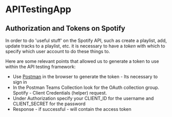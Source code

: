 # APITestingApp

## Authorization and  Tokens on Spotify

In order to do 'useful stuff' on the Spotify API, such as create a playlist, add, update tracks to a playlist, etc. it is necessary to have a _token_ with which to specify which user account to do these things to.

Here are some relevant points that allowed us to generate a token to use within the API testing framework:

- Use [Postman](https://www.postman.com/postman/workspace/postman-team-collections/collection/1559645-e1dfc9cb-3de7-4a73-82cd-602334bae284?ctx=documentation) in the browser to generate the token - Its necessary to sign in
- In the Postman Teams Collection look for the OAuth collection group. Spotify - Client Credentials (helper) request.
- Under Authorization specify your CLIENT_ID for the username and CLIENT_SECRET for the password
- Response - if successful - will contain the access token